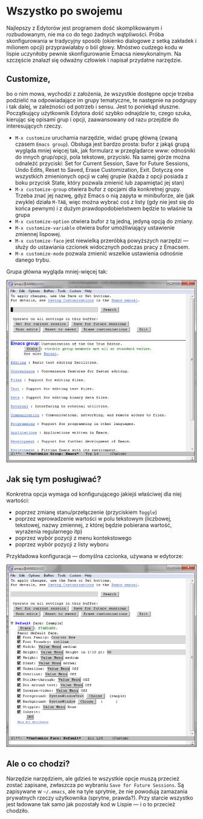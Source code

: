 # Wszystko po swojemu


Najlepszy z Edytorów jest programem dość skomplikowanym i rozbudowanym, nie ma co do tego żadnych wątpliwości. Próba skonfigurowania w tradycyjny sposób (okienko dialogowe z setką zakładek i milionem opcji) przyprawiałaby o ból głowy. Mnóstwo cudzego kodu w lispie uczyniłoby pewnie skonfigurowanie Emacsa niewykonalnym. Na szczęście znalazł się odważny człowiek i napisał przydatne narzędzie.

## Customize,

bo o nim mowa, wychodzi z założenia, że wszystkie dostępne opcje trzeba podzielić na odpowiadające im grupy tematyczne, te następnie na podgrupy i tak dalej, w zależności od potrzeb i sensu. Jest to poniekąd słuszne. Początkujący użytkownik Edytora dość szybko odnajdzie to, czego szuka, kierując się opisami grup i opcji, zaawansowany od razu przejdzie do interesujących rzeczy.

* `M-x customize` uruchamia narzędzie, widać grupę główną (zwaną czasem `Emacs group`). Obsługa jest bardzo prosta: bufor z jakąś grupą wygląda mniej więcej tak, jak formularz w przeglądarce www: odnośniki do innych grup/opcji, pola tekstowe, przyciski. Na samej górze można odnaleźć przyciski: Set for Current Session, Save for Future Sessions, Undo Edits, Reset to Saved, Erase Customization, Exit. Dotyczą one wszystkich zmienionych opcji w całej grupie (każda z opcji posiada z boku przycisk State, który pozwala zmienić lub zapamiętać jej stan)
* `M-x customize-group` otwiera bufor z opcjami dla konkretnej grupy. Trzeba znać jej nazwę, gdyż Emacs o nią zapyta w minibuforze, ale (jak zwykle) działa `M-TAB`, więc można wybrać coś z listy (gdy nie jest się do końca pewnym) i z dużym prawdopodobieństwem będzie to właśnie ta grupa
* `M-x customize-option` otwiera bufor z tą jedną, jedyną opcją do zmiany.
* `M-x customize-variable` otwiera bufor umożliwiający ustawienie zmiennej lispowej.
* `M-x customize-face` jest niewielką przeróbką powyższych narzędzi — służy do ustawiania czcionek widocznych podczas pracy z Emacsem.
* `M-x customize-mode` pozwala zmienić wszelkie ustawienia odnośnie danego trybu.

Grupa główna wygląda mniej-więcej tak:

![ewo-0x05-customize](images/ewo-0x05-customize.jpg)

## Jak się tym posługiwać?

Konkretna opcja wymaga od konfigurującego jakiejś właściwej dla niej wartości:

* poprzez zmianę stanu/przełączenie (przyciskiem `Toggle`)
* poprzez wprowadzenie wartości w polu tekstowym (liczbowej, tekstowej, nazwy zmiennej, z której będzie pobierana wartość, wyrażenia regularnego itp)
* poprzez wybór pozycji z menu kontekstowego
* poprzez wybór pozycji z listy wyboru

Przykładowa konfiguracja — domyślna czcionka, używana w edytorze:

![ewo-0x05-customize-face](images/ewo-0x05-customize-face.jpg)

## Ale o co chodzi?

Narzędzie narzędziem, ale gdzieś te wszystkie opcje muszą przecież zostać zapisane, zwłaszcza po wybraniu `Save for Future Sessions`. Są zapisywane w `~/.emacs`, ale na tyle sprytnie, że nie powodują zamazania prywatnych rzeczy użytkownika (sprytne, prawda?). Przy starcie wszystko jest ładowane tak samo jak pozostały kod w Lispie — i o to przecież chodziło.
